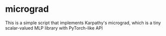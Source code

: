 # micrograd
This is a simple script that implements Karpathy's micrograd, which is a tiny scalar-valued MLP library with PyTorch-like API
